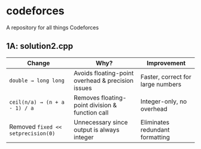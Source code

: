 # codeforces
A repository for all things Codeforces

## 1A: solution2.cpp
| **Change**                         | **Why?**                                          | **Improvement**                             |
|-------------------------------------|-------------------------------------------------|--------------------------------------------|
| `double → long long`               | Avoids floating-point overhead & precision issues | Faster, correct for large numbers        |
| `ceil(n/a) → (n + a - 1) / a`      | Removes floating-point division & function call  | Integer-only, no overhead                 |
| Removed `fixed << setprecision(0)` | Unnecessary since output is always integer       | Eliminates redundant formatting           |


